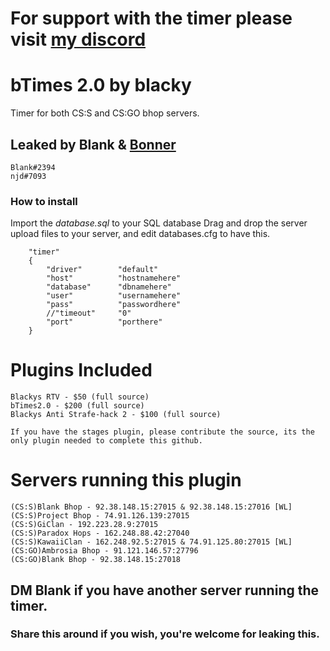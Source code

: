# For support with the timer please visit [my discord](https://discord.gg/KTcnSTm)
# bTimes 2.0 by blacky
Timer for both CS:S and CS:GO bhop servers.
## Leaked by Blank & [Bonner](https://github.com/natejd)
```
Blank#2394
njd#7093
```

### How to install
Import the *database.sql* to your SQL database
Drag and drop the server upload files to your server, and edit databases.cfg to have this.
```
	"timer"
	{
		"driver"		"default"
		"host"			"hostnamehere"
		"database"		"dbnamehere"
		"user"			"usernamehere"
		"pass"			"passwordhere"
		//"timeout"		"0"
		"port"		   	"porthere"
	}
```

# Plugins Included
```
Blackys RTV - $50 (full source)
bTimes2.0 - $200 (full source)
Blackys Anti Strafe-hack 2 - $100 (full source)
```
```
If you have the stages plugin, please contribute the source, its the only plugin needed to complete this github.
```

# Servers running this plugin
```
(CS:S)Blank Bhop - 92.38.148.15:27015 & 92.38.148.15:27016 [WL]
(CS:S)Project Bhop - 74.91.126.139:27015
(CS:S)GiClan - 192.223.28.9:27015
(CS:S)Paradox Hops - 162.248.88.42:27040
(CS:S)KawaiiClan - 162.248.92.5:27015 & 74.91.125.80:27015 [WL]
(CS:GO)Ambrosia Bhop - 91.121.146.57:27796
(CS:GO)Blank Bhop - 92.38.148.15:27018
```
## DM Blank if you have another server running the timer.


### Share this around if you wish, you're welcome for leaking this.
